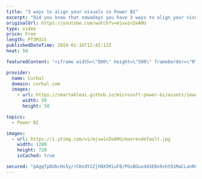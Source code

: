 ```yaml
---
title: "3 ways to align your visuals in Power BI"
excerpt: "Did you know that nowadays you have 3 ways to align your visuals with Power BI?  Which way to use, depends on what you are trying to do and which elements you have available in your report.  Let me show you!  Here you can download all the pbix files: https://curbal.com/donwload-center  SUBSCRIBE to learn"
originalUrl: https://youtube.com/watch?v=mjswinZeA0U
type: video
price: Free
length: PT3M31S
publishedDateTime: 2019-01-16T12:41:12Z
heat: 50

featuredContent: "<iframe width=\"800\" height=\"500\" frameborder=\"0\" src=\"https://www.youtube.com/embed/mjswinZeA0U\" allow=\"accelerometer; autoplay; encrypted-media; gyroscope; picture-in-picture\" allowfullscreen></iframe>"

provider:
  name: Curbal
  domain: curbal.com
  images:
    - url: https://smartableai.github.io/microsoft-power-bi/assets/images/organizations/curbal.com-50x50.jpg
      width: 50
      height: 50

topics:
  - Power BI

images:
  - url: https://i.ytimg.com/vi/mjswinZeA0U/maxresdefault.jpg
    width: 1280
    height: 720
    isCached: true

secured: "pAgqTpDUbcHv5y/rCHzdY2ZjhNX5M1uF8/PGsBGuxd4SEBx9shtQ1MaCLanRC4EBuz1DP5N+A2mdk3Igh5/vW9Tzosr2Nv0HyiNSpPirW1qJgHoZwGMdaqU4G0k7GYA3ZhRP3mD0gMrbkn4tm5UiEnX0REaJYKPrffDahAU+c02NoWtgHXPMmjx9WB4NEnLH540Brg65kgqmZbK9TwFuhG8mrgsJU5UYio1ASVyFIo/miOm/mBNFNxKeJQ07wRMTSpy4wM9GAE4/sTP2yGHFARZJpNXHmxNJNJIpN0BJZnD4in0ExDU8oxJ8N+EiVoCJVSElrIouM7gsdsxeYX+7EknIy3zSFw4/ZxXKYmsqEfDh1Gs9nd0puxxl9kBtgsp+e2L5IhL3wZkri75uQX1lWkbtSZ0cU7Wm6Cqh7FSTEoo=;YugMrKcm2E2FoZezv5lXjA=="
---
```


